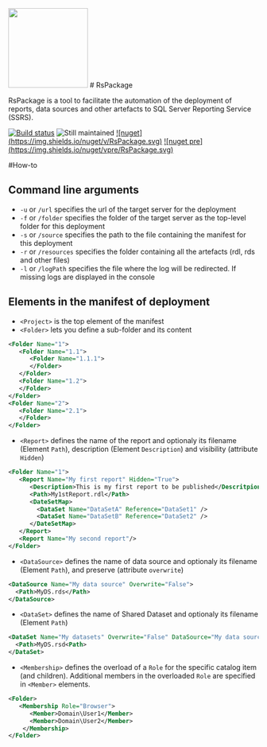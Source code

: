 <img src="https://github.com/Seddryck/RsPackage/raw/develop/RsPackage-title.png" width="160px">
# RsPackage

RsPackage is a tool to facilitate the automation of the deployment of reports, data sources and other artefacts to SQL Server Reporting Service (SSRS).

[![Build status](https://ci.appveyor.com/api/projects/status/7k5tda804jbcvlq4?svg=true)](https://ci.appveyor.com/project/CdricLCharlier/RsPackage)
![Still maintained](https://img.shields.io/maintenance/yes/2017.svg)
[![nuget] (https://img.shields.io/nuget/v/RsPackage.svg)](https://www.nuget.org/packages/RsPackage/)
[![nuget pre] (https://img.shields.io/nuget/vpre/RsPackage.svg)](https://www.nuget.org/packages/RsPackage/)

#How-to

## Command line arguments

* ```-u``` or ```/url``` specifies the url of the target server for the deployment
* ```-f``` or ```/folder``` specifies the folder of the target server as the top-level folder for this deployment
* ```-s``` or ```/source``` specifies the path to the file containing the manifest for this deployment
* ```-r``` or ```/resources``` specifies the folder containing all the artefacts (rdl, rds and other files)
* ```-l``` or ```/logPath``` specifies the file where the log will be redirected. If missing logs are displayed in the console

## Elements in the manifest of deployment

* ```<Project>``` is the top element of the manifest
* ```<Folder>``` lets you define a sub-folder and its content
``` xml
<Folder Name="1">
   <Folder Name="1.1">
      <Folder Name="1.1.1">
      </Folder>
   </Folder>
   <Folder Name="1.2">
   </Folder>
</Folder>
<Folder Name="2">
   <Folder Name="2.1">
   </Folder>
</Folder>
```
* ```<Report>``` defines the name of the report and optionaly its filename (Element ```Path```), description (Element ```Description```) and visibility (attribute ```Hidden```)
``` xml
<Folder Name="1">
   <Report Name="My first report" Hidden="True">
      <Description>This is my first report to be published</Descritpion>
      <Path>My1stReport.rdl</Path>
	  <DateSetMap>
        <DataSet Name="DataSetA" Reference="DataSet1" />
        <DataSet Name="DataSetB" Reference="DataSet2" />
      </DateSetMap>
   </Report>
   <Report Name="My second report"/>
</Folder>
```
* ```<DataSource>``` defines the name of data source and optionaly its filename (Element ```Path```), and  preserve (attribute ```overwrite```)
``` xml
<DataSource Name="My data source" Overwrite="False">
  <Path>MyDS.rds</Path>
</DataSource>
```
* ```<DataSet>``` defines the name of Shared Dataset and optionaly its filename (Element ```Path```)
``` xml
<DataSet Name="My datasets" Overwrite="False" DataSource="My data source">
  <Path>MyDS.rsd<Path>
</DataSet>
```
* ```<Membership>``` defines the overload of a ```Role``` for the specific catalog item (and children). Additional members in the overloaded ```Role``` are specified in ```<Member>``` elements.
``` xml
<Folder>
   <Membership Role="Browser">
      <Member>Domain\User1</Member>
      <Member>Domain\User2</Member>
    </Membership>
</Folder>
```

